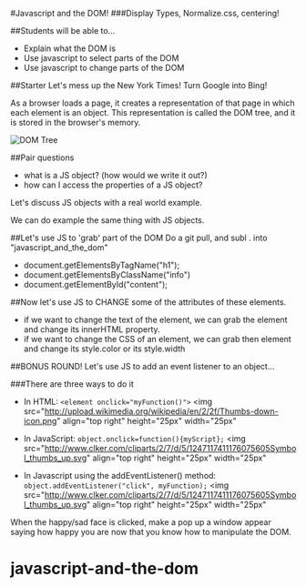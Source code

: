 #Javascript and the DOM!
###Display Types, Normalize.css, centering!

##Students will be able to...
* Explain what the DOM is
* Use javascript to select parts of the DOM
* Use javascript to change parts of the DOM

##Starter
Let's mess up the New York Times! Turn Google into Bing!

As a browser loads a page, it creates a representation of that page in which each element is an object. This representation is called the DOM tree, and it is stored in the browser's memory. 

![DOM Tree](http://www.webstepbook.com/supplements/slides/images/dom_tree.gif)

##Pair questions
* what is a JS object? (how would we write it out?)
* how can I access the properties of a JS object?

Let's discuss JS objects with a real world example.

We can do example the same thing with JS objects. 

##Let's use JS to 'grab' part of the DOM
Do a git pull, and subl . into "javascript_and_the_dom"

* document.getElementsByTagName("h1"); <!-- this returns an array! -->
* document.getElementsByClassName("info") <!-- this also returns an array! -->
* document.getElementById("content"); <!-- this returns a single object -->

##Now let's use JS to CHANGE some of the attributes of these elements.
* if we want to change the text of the element, we can grab the element and change its innerHTML property.
* if we want to change the CSS of an element, we can grab then element and change its style.color or its style.width

##BONUS ROUND! Let's use JS to add an event listener to an object...

###There are three ways to do it
* In HTML: ```<element onclick="myFunction()">``` <img src="http://upload.wikimedia.org/wikipedia/en/2/2f/Thumbs-down-icon.png" align="top right" height="25px" width="25px"</img>

* In JavaScript: ```object.onclick=function(){myScript};``` <img src="http://www.clker.com/cliparts/2/7/d/5/1247117411176075605Symbol_thumbs_up.svg" align="top right" height="25px" width="25px"</img>

* In Javascript using the addEventListener() method: ```object.addEventListener("click", myFunction);``` <img src="http://www.clker.com/cliparts/2/7/d/5/1247117411176075605Symbol_thumbs_up.svg" align="top right" height="25px" width="25px"</img>

When the happy/sad face is clicked, make a pop up a window appear saying how happy you are now that you know how to manipulate the DOM. 









# javascript-and-the-dom
